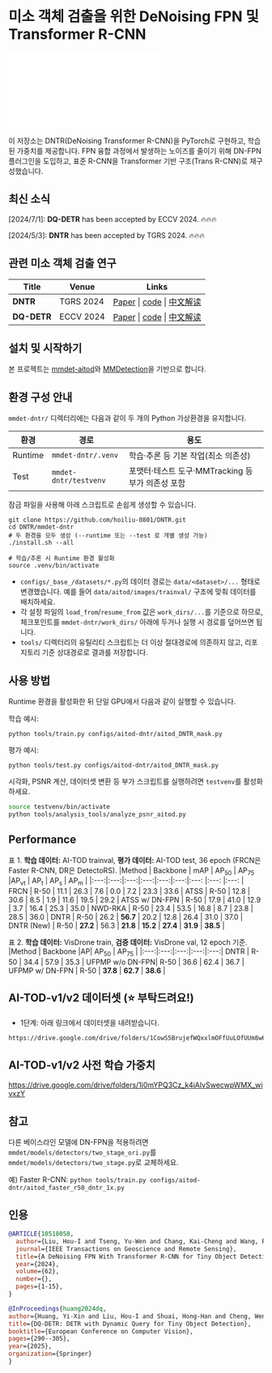 # 미소 객체 검출을 위한 DeNoising FPN 및 Transformer R-CNN

![method](./dnfpn_v2.pdf)


이 저장소는 DNTR(DeNoising Transformer R-CNN)을 PyTorch로 구현하고, 학습된 가중치를 제공합니다. FPN 융합 과정에서 발생하는 노이즈를 줄이기 위해 DN-FPN 플러그인을 도입하고, 표준 R-CNN을 Transformer 기반 구조(Trans R-CNN)로 재구성했습니다.

## 최신 소식
[2024/7/1]: **DQ-DETR** has been accepted by ECCV 2024. 🔥🔥🔥

[2024/5/3]: **DNTR** has been accepted by TGRS 2024. 🔥🔥🔥


## 관련 미소 객체 검출 연구
<!-- A DeNoising FPN With Transformer R-CNN for Tiny Object Detection
Hou-I Liu and Yu-Wen Tseng and Kai-Cheng Chang and Pin-Jyun Wang and Hong-Han Shuai, and Wen-Huang Cheng 
IEEE Transactions on Geoscience and Remote Sensing
[paper] [code]  -->

| Title | Venue | Links | 
|------|-------------|-------|
| **DNTR** | TGRS 2024  | [Paper](https://arxiv.org/abs/2406.05755) \| [code](https://github.com/hoiliu-0801/DNTR) \| [中文解读](https://blog.csdn.net/qq_40734883/article/details/142579516) | 
| **DQ-DETR**| ECCV 2024 | [Paper](https://arxiv.org/abs/2404.03507)  \| [code](https://github.com/hoiliu-0801/DQ-DETR) \| [中文解读](https://blog.csdn.net/csdn_xmj/article/details/142813757) | 


## 설치 및 시작하기

<!-- Required environments:
* Linux
* Python 3.6+
* PyTorch 1.3+
* CUDA 9.2+
* GCC 5+
* [MMCV](https://mmcv.readthedocs.io/en/latest/#installation)
* [cocoapi-aitod](https://github.com/jwwangchn/cocoapi-aitod) -->

본 프로젝트는 [mmdet-aitod](https://github.com/Chasel-Tsui/mmdet-aitod)와 [MMDetection](https://github.com/open-mmlab/mmdetection)을 기반으로 합니다.
<!-- This implementation is based on [MMDetection 2.24.1](https://github.com/open-mmlab/mmdetection). Assume that your environment has satisfied the above requirements,  -->

## 환경 구성 안내

`mmdet-dntr/` 디렉터리에는 다음과 같이 두 개의 Python 가상환경을 유지합니다.

| 환경 | 경로 | 용도 |
| --- | --- | --- |
| Runtime | `mmdet-dntr/.venv` | 학습·추론 등 기본 작업(최소 의존성) |
| Test | `mmdet-dntr/testvenv` | 포맷터·테스트 도구·MMTracking 등 부가 의존성 포함 |

잠금 파일을 사용해 아래 스크립트로 손쉽게 생성할 수 있습니다.

```shell script
git clone https://github.com/hoiliu-0801/DNTR.git
cd DNTR/mmdet-dntr
# 두 환경을 모두 생성 (--runtime 또는 --test 로 개별 생성 가능)
./install.sh --all

# 학습/추론 시 Runtime 환경 활성화
source .venv/bin/activate
```

- `configs/_base_/datasets/*.py`의 데이터 경로는 `data/<dataset>/...` 형태로 변경했습니다. 예를 들어 `data/aitod/images/trainval/` 구조에 맞춰 데이터를 배치하세요.
- 각 설정 파일의 `load_from`/`resume_from` 값은 `work_dirs/...`를 기준으로 하므로, 체크포인트를 `mmdet-dntr/work_dirs/` 아래에 두거나 실행 시 경로를 덮어쓰면 됩니다.
- `tools/` 디렉터리의 유틸리티 스크립트는 더 이상 절대경로에 의존하지 않고, 리포지토리 기준 상대경로로 결과를 저장합니다.

## 사용 방법

Runtime 환경을 활성화한 뒤 단일 GPU에서 다음과 같이 실행할 수 있습니다.

학습 예시:

```
python tools/train.py configs/aitod-dntr/aitod_DNTR_mask.py
```

평가 예시:
```
python tools/test.py configs/aitod-dntr/aitod_DNTR_mask.py
```

시각화, PSNR 계산, 데이터셋 변환 등 부가 스크립트를 실행하려면 `testvenv`를 활성화하세요.

```bash
source testvenv/bin/activate
python tools/analysis_tools/analyze_psnr_aitod.py
```

## Performance
표 1. **학습 데이터:** AI-TOD trainval, **평가 데이터:** AI-TOD test, 36 epoch (FRCN은 Faster R-CNN, DR은 DetectoRS).
|Method | Backbone | mAP | AP<sub>50</sub> | AP<sub>75</sub> |AP<sub>vt</sub> | AP<sub>t</sub>  | AP<sub>s</sub>  | AP<sub>m</sub> |
|:---:|:---:|:---:|:---:|:---:|:---:|:---: |:---: |:---: |
FRCN | R-50 | 11.1 | 26.3 | 7.6 | 0.0 | 7.2 | 23.3 | 33.6 | 
ATSS | R-50 | 12.8 | 30.6 | 8.5 | 1.9 | 11.6 | 19.5 | 29.2 | 
ATSS w/ DN-FPN | R-50 | 17.9 | 41.0 | 12.9 | 3.7 | 16.4 | 25.3 | 35.0 |
NWD-RKA | R-50 | 23.4 | 53.5 | 16.8 | 8.7 | 23.8 | 28.5 | 36.0 |
DNTR | R-50 | 26.2 | **56.7** | 20.2 | 12.8 | 26.4 | 31.0 | 37.0 | 
DNTR (New) | R-50 | **27.2** | 56.3 | **21.8** | **15.2** | **27.4** | **31.9** | **38.5** |

표 2. **학습 데이터:** VisDrone train, **검증 데이터:** VisDrone val, 12 epoch 기준.
|Method | Backbone |AP| AP<sub>50</sub> | AP<sub>75</sub> |
|:---:|:---:|:---:|:---:|:---:|
DNTR | R-50 | 34.4 | 57.9 | 35.3 |
UFPMP w/o DN-FPN| R-50 | 36.6 | 62.4 | 36.7 |
UFPMP w/ DN-FPN | R-50 | **37.8** | **62.7** | **38.6** |

## AI-TOD-v1/v2 데이터셋 (⭐️ 부탁드려요!)
* 1단계: 아래 링크에서 데이터셋을 내려받습니다.
```sh
https://drive.google.com/drive/folders/1CowS5BrujefWQxxlmOFfUuLOfUUm8w6U?usp=sharing
```


## AI-TOD-v1/v2 사전 학습 가중치
https://drive.google.com/drive/folders/1i0mYPQ3Cz_k4iAIvSwecwpWMX_wivxzY


## 참고
다른 베이스라인 모델에 DN-FPN을 적용하려면 `mmdet/models/detectors/two_stage_ori.py`를 `mmdet/models/detectors/two_stage.py`로 교체하세요.

예) Faster R-CNN: `python tools/train.py configs/aitod-dntr/aitod_faster_r50_dntr_1x.py`

## 인용
```bibtex
@ARTICLE{10518058,
  author={Liu, Hou-I and Tseng, Yu-Wen and Chang, Kai-Cheng and Wang, Pin-Jyun and Shuai, Hong-Han and Cheng, Wen-Huang},
  journal={IEEE Transactions on Geoscience and Remote Sensing}, 
  title={A DeNoising FPN With Transformer R-CNN for Tiny Object Detection}, 
  year={2024},
  volume={62},
  number={},
  pages={1-15},
}

@InProceedings{huang2024dq,
author={Huang, Yi-Xin and Liu, Hou-I and Shuai, Hong-Han and Cheng, Wen-Huang},
title={DQ-DETR: DETR with Dynamic Query for Tiny Object Detection},
booktitle={European Conference on Computer Vision},
pages={290--305},
year={2025},
organization={Springer}
}
